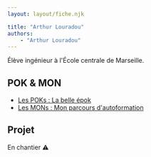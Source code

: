 ```yaml
---
layout: layout/fiche.njk

title: "Arthur Louradou"
authors:
    - "Arthur Louradou"
---
```


Élève ingénieur à l'École centrale de Marseille. 

## POK & MON

* [Les POKs : La belle épok](./pok)
* [Les MONs : Mon parcours d'autoformation](./mon)

## Projet

En chantier ⚠️
